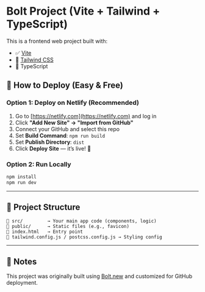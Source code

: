 # Bolt Project (Vite + Tailwind + TypeScript)

This is a frontend web project built with:
- ✅ [Vite](https://vitejs.dev/)
- 🎨 [Tailwind CSS](https://tailwindcss.com/)
- 🧠 TypeScript

## 🚀 How to Deploy (Easy & Free)

### Option 1: Deploy on Netlify (Recommended)
1. Go to [https://netlify.com](https://netlify.com) and log in
2. Click **"Add New Site" → "Import from GitHub"**
3. Connect your GitHub and select this repo
4. Set **Build Command**: `npm run build`
5. Set **Publish Directory**: `dist`
6. Click **Deploy Site** — it’s live! 🎉

### Option 2: Run Locally
```bash
npm install
npm run dev
```

---

## 📂 Project Structure
```
📁 src/         → Your main app code (components, logic)
📁 public/      → Static files (e.g., favicon)
📄 index.html   → Entry point
📄 tailwind.config.js / postcss.config.js → Styling config
```

---

## 🧠 Notes
This project was originally built using [Bolt.new](https://bolt.new) and customized for GitHub deployment.

